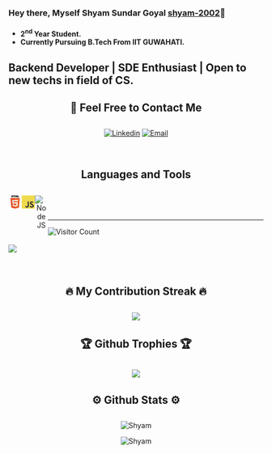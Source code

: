  ### Hey there, Myself Shyam Sundar Goyal  [shyam-2002][website]👋
 <h4>       
 
- 2<sup>nd</sup> Year Student.
- Currently Pursuing B.Tech From **IIT GUWAHATI.**
 
<h4/>
  
  ## Backend Developer | SDE Enthusiast | Open to new techs in field of CS.
  
  ### <h2 align="center">🤳 Feel Free to **Contact Me**<h2/>
 <body>
    <div class="img1">
<p align='center'>
<a href="https://www.linkedin.com/in/shyam-sundar-goyal/" target="_blank"><img src="https://icons.iconarchive.com/icons/alecive/flatwoken/64/Apps-Linkedin-icon.png" width="47" alt="Linkedin"></a>  <a href="mailto:goyalshyamsundar2@gmail.com" target="_blank"><img src="https://icons.iconarchive.com/icons/wwalczyszyn/android-style-honeycomb/64/GMail-icon.png" width="52" alt="Email"></a>
<p/>
</div>
</body>
  
  <br />

### <h2 align="center"> Languages and Tools<h2/>

<p align="center">
<img align="left" alt="HTML5" width="26px" src="https://raw.githubusercontent.com/github/explore/80688e429a7d4ef2fca1e82350fe8e3517d3494d/topics/html/html.png" />
<img align="left" alt="JavaScript" width="26px" src="https://raw.githubusercontent.com/github/explore/80688e429a7d4ef2fca1e82350fe8e3517d3494d/topics/javascript/javascript.png" />
<img align="left" alt="Node JS" width="26px" src="https://icon-library.com/images/node-js-icon/node-js-icon-15.jpg" />
 </p> 
<br />
<br />
 
---

![Visitor Count](https://profile-counter.glitch.me/{shyam-2002}/count.svg) <br/>  
 ![](https://komarev.com/ghpvc/?username=shyam-2002)<br/>
 
   
 <br/>
 
 ### <h2 align="center">🔥 My Contribution Streak 🔥<h2/>
<p align="center">
 
  <a href="https://github.com/shyam-2002/github-readme-streak-stats">
    <img src="https://github-readme-streak-stats.herokuapp.com?user=shyam-2002&theme=neon-dark&hide_border=true&border=D3DD21"/>
  </a>
    
### <h2 align="center">🏆 Github Trophies 🏆<h2/>
<p align="center">
  <a href="https://github.com/ryo-ma/github-profile-trophy" target="_blank">
    <img src="https://github-profile-trophy.vercel.app/?username=shyam-2002&theme=gruvbox"/>
  </a>
</p>
    
### <h2 align="center">⚙️ Github Stats ⚙️<h2/>   

<p align="center">
<img src="https://github-readme-stats.vercel.app/api?username=shyam-2002&show_icons=true&theme=dracula" alt="Shyam" />
</p>

<p align="center">
<img src="https://github-readme-stats.vercel.app/api/top-langs/?username=shyam-2002&theme=dracula&layout=compact" alt="Shyam" />
</p>

[website]: https://github.com/shyam-2002
[linkedin]: https://www.linkedin.com/in/shyam-sundar-goyal/
